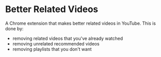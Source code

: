 # Better Related Videos
A Chrome extension that makes better related videos in YouTube. This is done by:

- removing related videos that you've already watched
- removing unrelated recommended videos
- removing playlists that you don't want

